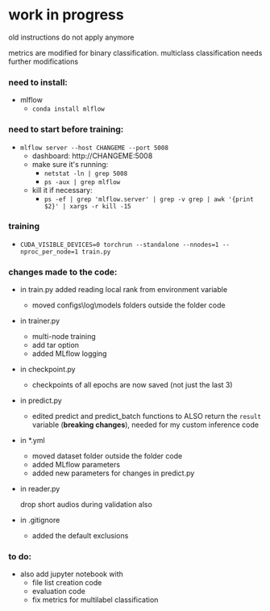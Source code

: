 # work in progress

old instructions do not apply anymore

metrics are modified for binary classification. multiclass classification needs further modifications

### need to install:

- mlflow
  - `conda install mlflow`

### need to start before training:

- `mlflow server --host CHANGEME --port 5008`
  - dashboard: http://CHANGEME:5008
  - make sure it's running:
    - `netstat -ln | grep 5008`
    - `ps -aux | grep mlflow`
  - kill it if necessary:
    - `ps -ef | grep 'mlflow.server' | grep -v grep | awk '{print $2}' | xargs -r kill -15`

### training

- `CUDA_VISIBLE_DEVICES=0 torchrun --standalone --nnodes=1 --nproc_per_node=1 train.py`

### changes made to the code:

- in train.py added reading local rank from environment variable

  - moved configs\log\models folders outside the folder code

- in trainer.py

  - multi-node training
  - add tar option
  - added MLflow logging

- in checkpoint.py

  - checkpoints of all epochs are now saved (not just the last 3)

- in predict.py

  - edited predict and predict_batch functions to ALSO return the `result` variable (**breaking changes**), needed for my custom inference code

- in \*.yml

  - moved dataset folder outside the folder code
  - added MLflow parameters
  - added new parameters for changes in predict.py

- in reader.py

  drop short audios during validation also

- in .gitignore

  - added the default exclusions

### to do:

- also add jupyter notebook with
  - file list creation code
  - evaluation code
  - fix metrics for multilabel classification
